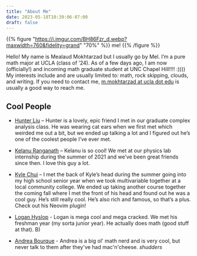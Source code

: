 ```yaml
---
title: "About Me"
date: 2023-05-18T10:39:06-07:00
draft: false
---
```


{{% figure "https://i.imgur.com/BH86Fzr_d.webp?maxwidth=760&fidelity=grand" "70%" %}}
me!
{{% /figure %}}

Hello! My name is Mealaud Mokhtarzad but I usually go by Mel. I’m a pure math major at UCLA (class of ’24). As of a few days ago, I am now (officially!) and incoming math graduate student at UNC Chapel Hill!!!! :)))) My interests include and are usually limited to: math, rock skipping, clouds, and writing. If you need to contact me, [m.mokhtarzad at ucla dot edu]() is usually a good way to reach me.


## Cool People
<!-- Hoober Loo, Kelanu Ranganap, King Chud, Logang Bigslap, Andrea Borkhermerfererger -->

* [Hunter Liu](https://hunterliu.xyz/) – Hunter is a lovely, epic friend I met in our graduate complex analysis class. He was wearing cat ears when we first met which weirded me out a bit, but we ended up talking a lot and I figured out he’s one of the coolest people I’ve ever met.

* [Kelanu Ranganath](https://kelanu.com) – Kelanu is so cool! We met at our physics lab internship during the summer of 2021 and we’ve been great friends since then. I love this guy a lot. 

* [Kyle Chui](https://github.com/kylechui) – I met the back of Kyle’s head during the summer going into my high school senior year when we took multivariable together at a local community college. We ended up taking another course together the coming fall where I met the front of his head and found out he was a cool guy. He’s still really cool. He’s also rich and famous, so that’s a plus. Check out his Neovim plugin!

* [Logan Hyslop](https://loganhyslop.github.io/) - Logan is mega cool and mega cracked. We met his freshman year (my sorta junior year). He actually does math (good stuff at that). B)

* [Andrea Bourque](https://www.math.lsu.edu/~abour99/) - Andrea is a big ol' math nerd and is very cool, but never talk to them after they've had mac'n'cheese. _shudders_
